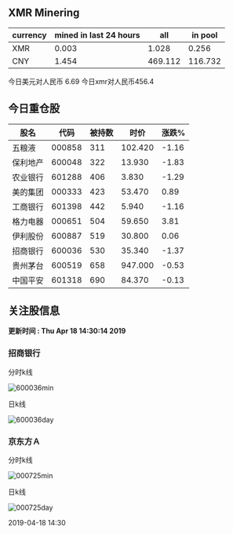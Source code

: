 ## XMR Minering

|currency|mined in last 24 hours|all|in pool|
|---|---|---|---|
|XMR|0.003|1.028|0.256|
|CNY|1.454|469.112|116.732|

今日美元对人民币 6.69	今日xmr对人民币456.4


## 今日重仓股 

|股名|代码|被持数|时价|涨跌%|
|---|---|---|---|---|
|五粮液|000858|311|102.420|-1.16|
|保利地产|600048|322|13.930|-1.83|
|农业银行|601288|406|3.830|-1.29|
|美的集团|000333|423|53.470|0.89|
|工商银行|601398|442|5.940|-1.16|
|格力电器|000651|504|59.650|3.81|
|伊利股份|600887|519|30.800|0.06|
|招商银行|600036|530|35.340|-1.37|
|贵州茅台|600519|658|947.000|-0.53|
|中国平安|601318|690|84.370|-0.13|

## 关注股信息
**更新时间 : Thu Apr 18 14:30:14 2019**
### 招商银行 
分时k线

![600036min](http://image.sinajs.cn/newchart/min/n/sh600036.gif)

日k线

![600036day](http://image.sinajs.cn/newchart/daily/n/sh600036.gif)

### 京东方Ａ 
分时k线

![000725min](http://image.sinajs.cn/newchart/min/n/sz000725.gif)

日k线

![000725day](http://image.sinajs.cn/newchart/daily/n/sz000725.gif)

2019-04-18 14:30